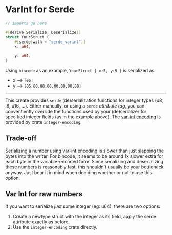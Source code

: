 # VarInt for Serde

```rust
// imports go here

#[derive(Serialize, Deserialize)]
struct YourStruct {
    #[serde(with = "serde_varint")]
    x: u64,

    y: u64,
}
```
Using `bincode` as an example, `YourStruct { x:5, y:5 }` is serialized as:
* x --> `[05]`
* y --> `[05,00,00,00,00,00,00,00]`

--------------------------
This create provides `serde` (de)serialization functions for integer types (u8, i8, u16, ...).
Either manually, or using a `serde` _attribute tag_, you can conventiently override
the functions used by your (de)serializer for specified integer fields (as in the example above). The
[var-int encoding](https://developers.google.com/protocol-buffers/docs/encoding)
is provided by crate `integer-encoding`.


## Trade-off
Serializing a number using var-int encoding is slower than just slapping
the bytes into the writer. For bincode, it seems to be around 1x slower extra
for each byte in the variable-encoded form. Since serializing and deserializing
these numbers is reasonably fast, this
shouldn't usually be your bottleneck anyway. Just bear it in mind when deciding
whether or not to use this option.

## Var Int for raw numbers
If you want to serialize _just_ some integer (eg: u64), there are two options:
1. Create a newtype struct with the integer as its field, apply the serde attribute
exactly as before.
1. Use the `integer-encoding` crate directly. 